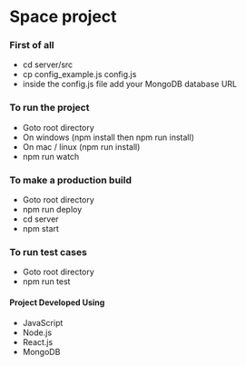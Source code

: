 # Space project


### First of all

- cd server/src
- cp config_example.js config.js
- inside the config.js file add your MongoDB database URL



### To run the project

- Goto root directory
- On windows (npm install then npm run install)
- On mac / linux (npm run install)
- npm run watch


### To make a production build 

- Goto root directory
- npm run deploy
- cd server
- npm start


### To run test cases

- Goto root directory
- npm run test


#### Project Developed Using

- JavaScript
- Node.js
- React.js
- MongoDB

